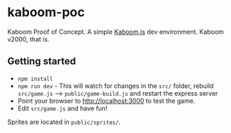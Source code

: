 # kaboom-poc

Kaboom Proof of Concept. A simple [Kaboom.js](https://kaboomjs.com/) dev environment. Kaboom v2000, that is.

## Getting started

- `npm install`
- `npm run dev` - This will watch for changes in the `src/` folder, rebuild `src/game.js` --> `public/game-build.js` and restart the express server
- Point your browser to [http://localhost:3000](http://localhost:3000) to test the game.
- Edit `src/game.js` and have fun!


Sprites are located in `public/sprites/`.

